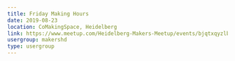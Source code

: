 ```yaml
---
title: Friday Making Hours
date: 2019-08-23
location: CoMakingSpace, Heidelberg
link: https://www.meetup.com/Heidelberg-Makers-Meetup/events/bjqtxqyzlbfc/
usergroup: makershd
type: usergroup
---
```

